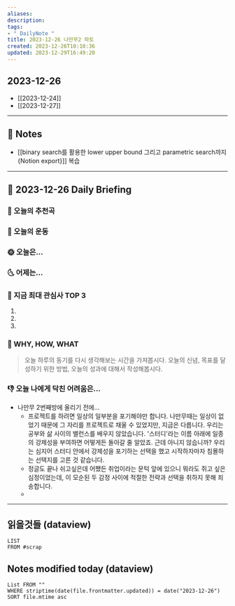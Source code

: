 ```yaml
---
aliases: 
description:
tags:
- " DailyNote "
title: 2023-12-26 나만무2 파토
created: 2023-12-26T10:10:36
updated: 2023-12-29T16:49:20
---
```


## 2023-12-26

- [[2023-12-24]] 
- [[2023-12-27]]

---

## 📝 Notes

- [[binary search를 활용한 lower upper bound 그리고 parametric search까지 {Notion export}]] 복습


---

## 📅 2023-12-26 Daily Briefing

### 🎵 오늘의 추천곡

### 🏃 오늘의 운동

### 🌞 오늘은...

### 🌜 어제는...

### 🧠 지금 최대 관심사 TOP 3

1. 
2. 
3. 

### 🚀 WHY, HOW, WHAT

> 오늘 하루의 동기를 다시 생각해보는 시간을 가져봅시다. 오늘의 신념, 목표를 달성하기 위한 방법, 오늘의 성과에 대해서 작성해봅시다.

### 👎 오늘 나에게 닥친 어려움은...

- 나만무 2번째방에 올리기 전에...
	- 프로젝트를 하려면 일상의 일부분을 포기해야만 합니다. 나만무때는 일상이 없었기 때문에 그 자리를 프로젝트로 채울 수 있었지만, 지금은 다릅니다. 우리는 공부와 삶 사이의 밸런스를 배우지 않았습니다. '스터디'라는 이름 아래에 일종의 강제성을 부여하면 어떻게든 돌아갈 줄 알았죠. 근데 아니지 않습니까? 우리는 심지어 스터디 안에서 강제성을 포기하는 선택을 했고 시작하자마자 침몰하는 선택지를 고른 것 같습니다.
	- 정글도 끝나 쉬고싶은데 어쨌든 취업이라는 문턱 앞에 있으니 뭐라도 쥐고 싶은 심정이었는데, 이 모순된 두 감정 사이에 적절한 전략과 선택을 취하지 못해 죄송합니다.
	- 

---

## 읽을것들 (dataview)

```dataview
LIST
FROM #scrap
```

## Notes modified today (dataview)

```dataview
List FROM "" 
WHERE striptime(date(file.frontmatter.updated)) = date("2023-12-26") 
SORT file.mtime asc
```
